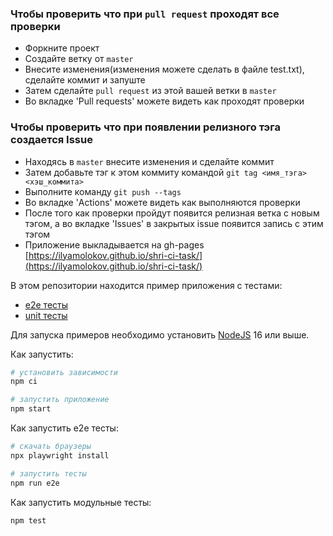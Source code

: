### Чтобы проверить что при `pull request` проходят все проверки
- Форкните проект
- Создайте ветку от `master`
- Внесите изменения(изменения можете сделать в файле test.txt), сделайте коммит и запуште
- Затем сделайте `pull request` из этой вашей ветки в `master`
- Во вкладке 'Pull requests' можете видеть как проходят проверки

### Чтобы проверить что при появлении релизного тэга создается Issue

- Находясь в `master` внесите изменения и сделайте коммит 
- Затем добавьте тэг к этом коммиту командой `git tag <имя_тэга> <хэш_коммита>`
- Выполните команду `git push --tags`
- Во вкладке 'Actions' можете видеть как выполняются проверки
- После того как проверки пройдут появится релизная ветка с новым тэгом, а во вкладке 'Issues' в закрытых issue появится запись с этим тэгом
- Приложение выкладывается на gh-pages [https://ilyamolokov.github.io/shri-ci-task/](https://ilyamolokov.github.io/shri-ci-task/)

В этом репозитории находится пример приложения с тестами:

- [e2e тесты](e2e/example.spec.ts)
- [unit тесты](src/example.test.tsx)

Для запуска примеров необходимо установить [NodeJS](https://nodejs.org/en/download/) 16 или выше.

Как запустить:

```sh
# установить зависимости
npm ci

# запустить приложение
npm start
```

Как запустить e2e тесты:

```sh
# скачать браузеры
npx playwright install

# запустить тесты
npm run e2e
```

Как запустить модульные тесты:

```sh
npm test
```
